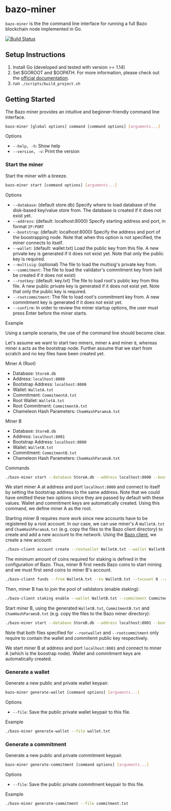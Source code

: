 # bazo-miner
`bazo-miner` is the the command line interface for running a full Bazo blockchain node implemented in Go.

[![Build Status](https://travis-ci.org/bazo-blockchain/bazo-miner.svg?branch=master)](https://travis-ci.org/bazo-blockchain/bazo-miner)

## Setup Instructions

1. Install Go (developed and tested with version >= 1.14)
2. Set $GOROOT and $GOPATH. For more information, please check out the [official documentation](https://github.com/golang/go/wiki/SettingGOPATH).
3. run `./scripts/build_project.sh`
## Getting Started

The Bazo miner provides an intuitive and beginner-friendly command line interface.

```bash
bazo-miner [global options] command [command options] [arguments...]
```

Options
* `--help, -h`: Show help 
* `--version, -v`: Print the version

### Start the miner

Start the miner with a breeze. 

```bash
bazo-miner start [command options] [arguments...]
```

Options
* `--database`: (default store.db) Specify where to load database of the disk-based key/value store from. The database is created if it does not exist yet.
* `--address`: (default: localhost:8000) Specify starting address and port, in format `IP:PORT`
* `--bootstrap`: (default: localhost:8000) Specify the address and port of the boostrapping node. Note that when this option is not specified, the miner connects to itself.
* `--wallet`: (default: wallet.txt) Load the public key from this file. A new private key is generated if it does not exist yet. Note that only the public key is required.
* `--multisig`: (optional) The file to load the multisig's private key from.
* `--commitment`: The file to load the validator's commitment key from (will be created if it does not exist)
* `--rootkey`: (default: key.txt) The file to load root's public key from this file. A new public private key is generated if it does not exist yet. Note that only the public key is required.
* `--rootcommitment`: The file to load root's commitment key from. A new commitment key is generated if it does not exist yet.
* `--confirm`: In order to review the miner startup options, the user must press Enter before the miner starts.

Example

Using a sample scenario, the use of the command line should become clear.

Let's assume we want to start two miners, miner `A` and miner `B`, whereas miner `A` acts as the bootstrap node.
Further assume that we start from scratch and no key files have been created yet.

Miner A (Root)
* Database: `StoreA.db`
* Address: `localhost:8000`
* Bootstrap Address: `localhost:8000`
* Wallet: `WalletA.txt`
* Commitment: `CommitmentA.txt`
* Root Wallet: `WalletA.txt`
* Root Commitment: `CommitmentA.txt`
* Chameleon Hash Parameters: `ChamHashParamsA.txt`


Miner B
* Database: `StoreB.db`
* Address: `localhost:8001`
* Bootstrap Address: `localhost:8000`
* Wallet: `WalletB.txt`
* Commitment: `CommitmentB.txt`
* Chameleon Hash Parameters: `ChamHashParamsB.txt`

Commands

```bash
./bazo-miner start --database StoreA.db --address localhost:8000 --bootstrap localhost:8000 --wallet WalletA.txt --commitment CommitmentA.txt --multisig WalletA.txt --rootwallet WalletA.txt --rootcommitment CommitmentA.txt --chamHashParams ChamHashParamsA.txt
```

We start miner A at address and port `localhost:8000` and connect to itself by setting the bootstrap address to the same address.
Note that we could have omitted these two options since they are passed by default with these values.
Wallet and commitment keys are automatically created. Using this command, we define miner A as the root.

Starting miner B requires more work since new accounts have to be registered by a root account.
In our case, we can use miner's A `WalletA.txt` and `ChamHashParamsA.txt` (e.g. copy the files to the Bazo client directory) to create and add a new account to the network.
Using the [Bazo client](https://github.com/julwil/bazo-client), we create a new account:

```bash
./bazo-client account create --rootwallet WalletA.txt --wallet WalletB.txt --chamHashParams ChamHashParamsB.txt
```

The minimum amount of coins required for staking is defined in the configuration of Bazo.
Thus, miner B first needs Bazo coins to start mining and we must first send coins to miner B's account.

```bash
./bazo-client funds --from WalletA.txt --to WalletB.txt --txcount 0 --amount 2000 --multisig WalletA.txt --chamHashParams ChamHashParamsA.txt
```

Then, miner B has to join the pool of validators (enable staking):
```bash
./bazo-client staking enable --wallet WalletB.txt --commitment CommitmentB.txt
```

Start miner B, using the generated `WalletB.txt`, `CommitmentB.txt` and `ChamHashParamsB.txt` (e.g. copy the files to the Bazo miner directory):

```bash
./bazo-miner start --database StoreB.db --address localhost:8001 --bootstrap localhost:8000 --wallet WalletB.txt --commitment CommitmentB.txt --rootwallet WalletA.txt --rootcommitment CommitmentA.txt --chamHashParams ChamHashParamsB.txt
```

Note that both files specified for `--rootwallet` and `--rootcommitment` only require to contain the wallet and commitemt public key respectively.

We start miner B at address and port `localhost:8001` and connect to miner A (which is the boostrap node).
Wallet and commitment keys are automatically created.

### Generate a wallet

Generate a new public and private wallet keypair.

```bash
bazo-miner generate-wallet [command options] [arguments...]
```

Options
* `--file`: Save the public private wallet keypair to this file.

Example

```bash
./bazo-miner generate-wallet --file wallet.txt
```


### Generate a commitment

Generate a new public and private commitment keypair.

```bash
bazo-miner generate-commitment [command options] [arguments...]
```

Options
* `--file`: Save the public private commitment keypair to this file.

Example

```bash
./bazo-miner generate-commitment --file commitment.txt
```

